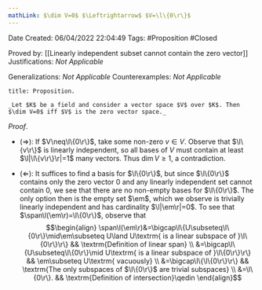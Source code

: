 ```yaml
---
mathLink: $\dim V=0$ $\Leftrightarrow$ $V=\l\{0\r\}$
---
```


<div class="topSpace"></div>

Date Created: 06/04/2022 22:04:49
Tags: #Proposition #Closed

Proved by: [[Linearly independent subset cannot contain the zero vector]]
Justifications: _Not Applicable_

Generalizations: _Not Applicable_
Counterexamples: _Not Applicable_

``` ad-Proposition
title: Proposition.

_Let $K$ be a field and consider a vector space $V$ over $K$. Then $\dim V=0$ iff $V$ is the zero vector space._

```

_Proof_.
* ($\Rightarrow$): If $V\neq\l\{0\r\}$, take some non-zero $v\in V$. Observe that $\l\{v\r\}$ is linearly independent, so all bases of $V$ must contain at least $\l|\l\{v\r\}\r|=1$ many vectors. Thus $\dim V\geq1$, a contradiction.

* ($\Leftarrow$): It suffices to find a basis for $\l\{0\r\}$, but since $\l\{0\r\}$ contains only the zero vector $0$ and any linearly independent set cannot contain $0$, we see that there are no non-empty bases for $\l\{0\r\}$. The only option then is the empty set $\em$, which we observe is trivially linearly independent and has cardinality $\l|\em\r|=0$. To see that $\span\l(\em\r)=\l\{0\r\}$, observe that
$$\begin{align}
    \span\l(\em\r)&=\bigcap\l\{U\subseteq\l\{0\r\}\mid\em\subseteq U\land U\textrm{ is a linear subspace of }\l\{0\r\}\r\} && \textrm{Definition of linear span} \\
    &=\bigcap\l\{U\subseteq\l\{0\r\}\mid U\textrm{ is a linear subspace of }\l\{0\r\}\r\} && \em\subseteq U\textrm{ vacuously} \\
    &=\bigcap\l\{\l\{0\r\}\r\} && \textrm{The only subspaces of $\l\{0\r\}$ are trivial subspaces} \\
    &=\l\{0\r\}. && \textrm{Definition of intersection}\qedin
\end{align}$$
